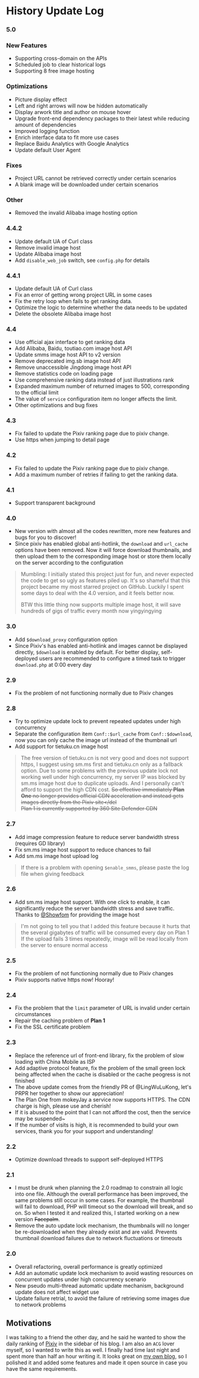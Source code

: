 # History Update Log
### 5.0
### New Features
- Supporting cross-domain on the APIs
- Scheduled job to clear historical logs
- Supporting 8 free image hosting
### Optimizations
- Picture display effect
- Left and right arrows will now be hidden automatically
- Display arwork title and author on mouse hover
- Upgrade front-end dependency packages to their latest while reducing amount of dependencies
- Improved logging function
- Enrich interface data to fit more use cases
- Replace Baidu Analytics with Google Analytics
- Update default User Agent
### Fixes
- Project URL cannot be retrieved correctly under certain scenarios
- A blank image will be downloaded under certain scenarios
### Other
- Removed the invalid Alibaba image hosting option

### 4.4.2

- Update default UA of Curl class
- Remove invalid image host
- Update Alibaba image host
- Add `disable_web_job` switch, see `config.php` for details

### 4.4.1

- Update default UA of Curl class
- Fix an error of getting wrong project URL in some cases
- Fix the retry loop when fails to get ranking data.
- Optimize the logic to determine whether the data needs to be updated
- Delete the obsolete Alibaba image host

### 4.4

- Use official ajax interface to get ranking data
- Add Alibaba, Baidu, toutiao.com image host API
- Update smms image host API to v2 version
- Remove deprecated img.sb image host API
- Remove unaccessible Jingdong image host API
- Remove statistics code on loading page
- Use comprehensive ranking data instead of just illustrations rank
- Expanded maximum number of returned images to 500, corresponding to the official limit
- The value of  `service` configuration item no longer affects the limit.
- Other optimizations and bug fixes

### 4.3

- Fix failed to update the Pixiv ranking page due to pixiv change.
- Use https when jumping to detail page

### 4.2

- Fix failed to update the Pixiv ranking page due to pixiv change.
- Add a maximum number of retries if failing to get the ranking data.

### 4.1

- Support transparent background

### 4.0

- New version with almost all the codes rewritten, more new features and bugs for you to discover!
- Since pixiv has enabled global anti-hotlink, the `download` and `url_cache` options have been removed. Now it will force download thumbnails, and then upload them to the corresponding image host or store them locally on the server according to the configuration

> Mumbling: I initially stated this project just for fun, and never expected the code to get so ugly as features piled up. It's so shameful that this project became my most starred project on GitHub. Luckily I spent some days to deal with the 4.0 version, and it feels better now.
>
> BTW this little thing now supports multiple image host, it will save hundreds of gigs of traffic every month now yingyingying

### 3.0

- Add `$download_proxy` configuration option
- Since Pixiv's has enabled anti-hotlink and images cannot be displayed directly, `$download` is enabled by default.
  For better display, self-deployed users are recommended to configure a timed task to trigger `download.php` at 0:00 every day

### 2.9

- Fix the problem of not functioning normally due to Pixiv changes

### 2.8

- Try to optimize update lock to prevent repeated updates under high concurrency
- Separate the configuration item `Conf::$url_cache` from `Conf::$download`, now you can only cache the image url instead of the thumbnail url
- Add support for tietuku.cn image host

> The free version of tietuku.cn is not very good and does not support https, I suggest using sm.ms first and tietuku.cn only as a fallback option.
> Due to some problems with the previous update lock not working well under high concurrency, my server IP was blocked by sm.ms image host due to duplicate uploads. And I personally can't afford to support the high CDN cost. <del>So effective immediately **Plan One** no longer provides official CDN acceleration and instead gets images directly from the Pixiv site</del  
> Plan 1 is currently supported by 360 Site Defender CDN

### 2.7

- Add image compression feature to reduce server bandwidth stress (requires GD library)
- Fix sm.ms image host support to reduce chances to fail
- Add sm.ms image host upload log

> If there is a problem with opening `$enable_smms`, please paste the log file when giving feedback

### 2.6

- Add sm.ms image host support. With one click to enable, it can significantly reduce the server bandwidth stress and save traffic. Thanks to [@Showfom](https://sb.sb/) for providing the image host

> I'm not going to tell you that I added this feature because it hurts that the several gigabytes of traffic will be consumed every day on Plan 1
> If the upload fails 3 times repeatedly, image will be read locally from the server to ensure normal access

### 2.5

- Fix the problem of not functioning normally due to Pixiv changes
- Pixiv supports native https now! Hooray!

### 2.4

- Fix the problem that the `limit` parameter of URL is invalid under certain circumstances
- Repair the caching problem of **Plan 1**
- Fix the SSL certificate problem

### 2.3

- Replace the reference url of front-end library, fix the problem of slow loading with China Mobile as ISP
- Add adaptive protocol feature, fix the problem of the small green lock being affected when the cache is disabled or the cache peogress is not finished
- The above update comes from the friendly PR of @LingWuLuKong, let's PRPR her together to show our appreciation!
- The Plan One from mokeyJay a service now supports HTTPS. The CDN charge is high, please use and cherish!
- If it is abused to the point that I can not afford the cost, then the service may be suspended~
- If the number of visits is high, it is recommended to build your own services, thank you for your support and understanding!

### 2.2

- Optimize download threads to support self-deployed HTTPS

### 2.1

- I must be drunk when planning the 2.0 roadmap to constrain all logic into one file. Although the overall performance has been improved, the same problems still occur in some cases. For example, the thumbnail will fail to download, PHP will timeout so the download will break, and so on. So when I tested it and realized this, I started working on a new version <del>Facepalm</del>.
- Remove the auto update lock mechanism, the thumbnails will no longer be re-downloaded when they already exist and are valid. Prevents thumbnail download failures due to network fluctuations or timeouts

### 2.0

- Overall refactoring, overall performance is greatly optimized
- Add an automatic update lock mechanism to avoid wasting resources on concurrent updates under high concurrency scenario
- New pseudo multi-thread automatic update mechanism, background update does not affect widget use
- Update failure retrial, to avoid the failure of retrieving some images due to network problems

## Motivations

I was talking to a friend the other day, and he said he wanted to show the daily ranking of [Pixiv](http://www.pixiv.net/) in the sidebar of his blog. I am also an `ACG` lover myself, so I wanted to write this as well. I finally had time last night and spent more than half an hour writing it. It looks great on [my own blog](https://www.mokeyjay.com), so I polished it and added some features and made it open source in case you have the same requirements.